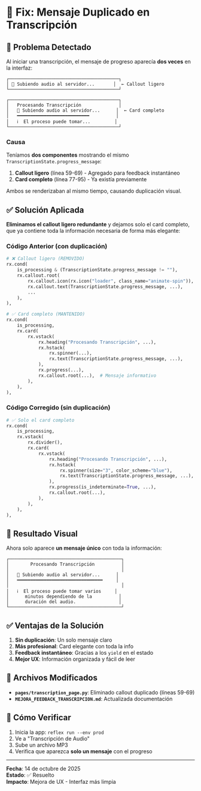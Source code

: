 # 🔧 Fix: Mensaje Duplicado en Transcripción

## 🐛 Problema Detectado

Al iniciar una transcripción, el mensaje de progreso aparecía **dos veces** en la interfaz:

```
┌─────────────────────────────────────────┐
│ 🔄 Subiendo audio al servidor...       │  ← Callout ligero
└─────────────────────────────────────────┘

┌─────────────────────────────────────────┐
│   Procesando Transcripción              │
│   🔄 Subiendo audio al servidor...      │  ← Card completo
│   ━━━━━━━━━━━━━━━━━━━━━━━━━━━          │
│   ℹ️  El proceso puede tomar...         │
└─────────────────────────────────────────┘
```

### Causa
Teníamos **dos componentes** mostrando el mismo `TranscriptionState.progress_message`:

1. **Callout ligero** (línea 59-69) - Agregado para feedback instantáneo
2. **Card completo** (línea 77-95) - Ya existía previamente

Ambos se renderizaban al mismo tiempo, causando duplicación visual.

## ✅ Solución Aplicada

**Eliminamos el callout ligero redundante** y dejamos solo el card completo, que ya contiene toda la información necesaria de forma más elegante:

### Código Anterior (con duplicación)
```python
# ❌ Callout ligero (REMOVIDO)
rx.cond(
    is_processing & (TranscriptionState.progress_message != ""),
    rx.callout.root(
        rx.callout.icon(rx.icon("loader", class_name="animate-spin")),
        rx.callout.text(TranscriptionState.progress_message, ...),
        ...
    ),
),

# ✅ Card completo (MANTENIDO)
rx.cond(
    is_processing,
    rx.card(
        rx.vstack(
            rx.heading("Procesando Transcripción", ...),
            rx.hstack(
                rx.spinner(...),
                rx.text(TranscriptionState.progress_message, ...),
            ),
            rx.progress(...),
            rx.callout.root(...),  # Mensaje informativo
        ),
    ),
),
```

### Código Corregido (sin duplicación)
```python
# ✅ Solo el card completo
rx.cond(
    is_processing,
    rx.vstack(
        rx.divider(),
        rx.card(
            rx.vstack(
                rx.heading("Procesando Transcripción", ...),
                rx.hstack(
                    rx.spinner(size="3", color_scheme="blue"),
                    rx.text(TranscriptionState.progress_message, ...),
                ),
                rx.progress(is_indeterminate=True, ...),
                rx.callout.root(...),
            ),
        ),
    ),
),
```

## 🎨 Resultado Visual

Ahora solo aparece **un mensaje único** con toda la información:

```
┌──────────────────────────────────────────┐
│        Procesando Transcripción          │
│                                          │
│   🔄 Subiendo audio al servidor...      │
│   ━━━━━━━━━━━━━━━━━━━━━━━━━━━━━━━━     │
│                                          │
│   ℹ️  El proceso puede tomar varios     │
│      minutos dependiendo de la          │
│      duración del audio.                │
└──────────────────────────────────────────┘
```

## ✅ Ventajas de la Solución

1. **Sin duplicación**: Un solo mensaje claro
2. **Más profesional**: Card elegante con toda la info
3. **Feedback instantáneo**: Gracias a los `yield` en el estado
4. **Mejor UX**: Información organizada y fácil de leer

## 📝 Archivos Modificados

- **`pages/transcription_page.py`**: Eliminado callout duplicado (líneas 59-69)
- **`MEJORA_FEEDBACK_TRANSCRIPCION.md`**: Actualizada documentación

## 🧪 Cómo Verificar

1. Inicia la app: `reflex run --env prod`
2. Ve a "Transcripción de Audio"
3. Sube un archivo MP3
4. Verifica que aparezca **solo un mensaje** con el progreso

---

**Fecha**: 14 de octubre de 2025  
**Estado**: ✅ Resuelto  
**Impacto**: Mejora de UX - Interfaz más limpia
